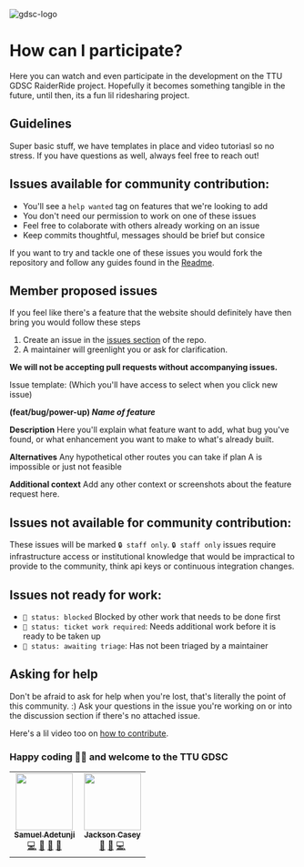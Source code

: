 ![gdsc-logo](../docs/assets/gdsc-light.png#gh-dark-mode-only)

# How can I participate?

Here you can watch and even participate in the development on the TTU GDSC RaiderRide project. Hopefully it becomes something tangible in the future, until then, its a fun lil ridesharing project.

## Guidelines

Super basic stuff, we have templates in place and video tutoriasl so no stress. If you have questions as well, always feel free to reach out!

## Issues available for community contribution:

- You'll see a `help wanted` tag on features that we're looking to add
- You don't need our permission to work on one of these issues
- Feel free to colaborate with others already working on an issue
- Keep commits thoughtful, messages should be brief but consice

If you want to try and tackle one of these issues you would fork the repository and follow any guides found in the [Readme](../README.md).

## Member proposed issues

If you feel like there's a feature that the website should definitely have then bring you would follow these steps

1. Create an issue in the [issues section](https://github.com/ttugdsc/raiderRide-FUBU/issues) of the repo.
2. A maintainer will greenlight you or ask for clarification.

**We will not be accepting pull requests without accompanying issues.**

Issue template: (Which you'll have access to select when you click new issue)

**(feat/bug/power-up) _Name of feature_**

**Description**
Here you'll explain what feature want to add, what bug you've found, or what enhancement you want to make to what's already built.

**Alternatives**
Any hypothetical other routes you can take if plan A is impossible or just not feasible

**Additional context**
Add any other context or screenshots about the feature request here.

## Issues not available for community contribution:

These issues will be marked `🔒 staff only`.
`🔒 staff only` issues require infrastructure access or institutional knowledge that would be impractical to provide to the community, think api keys or continuous integration changes.

## Issues not ready for work:

- `🚧 status: blocked` Blocked by other work that needs to be done first
- `🧹 status: ticket work required`: Needs additional work before it is ready to be taken up
- `🚦 status: awaiting triage`: Has not been triaged by a maintainer

## Asking for help

Don't be afraid to ask for help when you're lost, that's literally the point of this community. :)
Ask your questions in the issue you're working on or into the discussion section if there's no attached issue.

Here's a lil video too on [how to contribute](https://www.youtube.com/watch?v=A-GXViaI4tI).

### Happy coding 🎉🙌 and welcome to the TTU GDSC

<!-- prettier-ignore-start -->
<!-- markdownlint-disable -->
<table>
  <tr>
    <td align="center"><a href="https://github.com/Guysnacho"><img src="https://avatars.githubusercontent.com/u/16262157?v=4?s=100" width="100px;" alt=""/><br /><sub><b>Samuel Adetunji</b></sub></a><br /><a href="https://github.com/ttugdsc/raiderride-FUBU/commits?author=Guysnacho" title="Code">💻</a> <a href="https://github.com/ttugdsc/raiderride-FUBU/commits?author=Guysnacho" title="Documentation">📖</a> <a href="#maintenance-Guysnacho" title="Maintenance">🚧</a> <a href="https://github.com/ttugdsc/raiderride-FUBU/pulls?q=is%3Apr+reviewed-by%3AGuysnacho" title="Reviewed Pull Requests">👀</a></td>
    <td align="center"><a href="https://github.com/jaxcksn"><img src="https://avatars.githubusercontent.com/u/65034067?v=4?s=100" width="100px;" alt=""/><br /><sub><b>Jackson Casey</b></sub></a><br /><a href="#design-jaxcksn" title="Design">🎨</a> <a href="https://github.com/ttugdsc/raiderride-FUBU/commits?author=jaxcksn" title="Documentation">📖</a> <a href="https://github.com/ttugdsc/raiderride-FUBU/commits?author=jaxcksn" title="Code">💻</a></td>
  </tr>
</table>

<!-- markdownlint-restore -->
<!-- prettier-ignore-end -->
